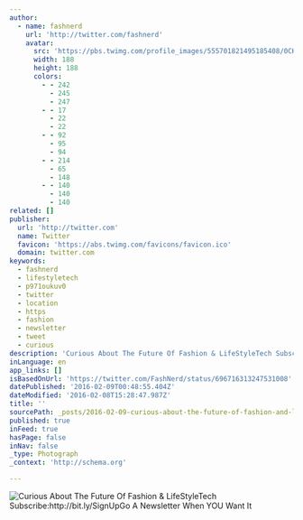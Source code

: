 ```yaml
---
author:
  - name: fashnerd
    url: 'http://twitter.com/fashnerd'
    avatar:
      src: 'https://pbs.twimg.com/profile_images/555701821495185408/0CKYu5XN_400x400.jpeg'
      width: 188
      height: 188
      colors:
        - - 242
          - 245
          - 247
        - - 17
          - 22
          - 22
        - - 92
          - 95
          - 94
        - - 214
          - 65
          - 148
        - - 140
          - 140
          - 140
related: []
publisher:
  url: 'http://twitter.com'
  name: Twitter
  favicon: 'https://abs.twimg.com/favicons/favicon.ico'
  domain: twitter.com
keywords:
  - fashnerd
  - lifestyletech
  - p971oukuv0
  - twitter
  - location
  - https
  - fashion
  - newsletter
  - tweet
  - curious
description: 'Curious About The Future Of Fashion & LifeStyleTech Subscribe:http://bit.ly/SignUpGo A Newsletter When YOU Want It'
inLanguage: en
app_links: []
isBasedOnUrl: 'https://twitter.com/FashNerd/status/696716313247531008'
datePublished: '2016-02-09T00:48:55.404Z'
dateModified: '2016-02-08T15:28:47.987Z'
title: ''
sourcePath: _posts/2016-02-09-curious-about-the-future-of-fashion-and-lifestyletech-subscrib.md
published: true
inFeed: true
hasPage: false
inNav: false
_type: Photograph
_context: 'http://schema.org'

---
```

![Curious About The Future Of Fashion & LifeStyleTech Subscribe&colon;http&colon;&sol;&sol;bit&period;ly&sol;SignUpGo A Newsletter When YOU Want It](https://pbs.twimg.com/media/Cas7y23WEAASuP5.jpg:large)